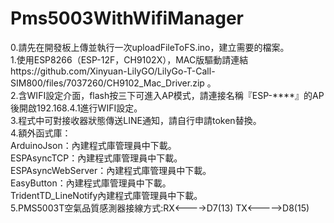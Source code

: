 # Pms5003WithWifiManager

0.請先在開發板上傳並執行一次uploadFileToFS.ino，建立需要的檔案。<br>
1.使用ESP8266（ESP-12F，CH9102X），MAC版驅動請連結https://github.com/Xinyuan-LilyGO/LilyGo-T-Call-SIM800/files/7037260/CH9102_Mac_Driver.zip 。<br> 
2.含WIFI設定介面，flash按三下可進入AP模式，請連接名稱『ESP-****』的AP後開啟192.168.4.1進行WIFI設定。<br> 
3.程式中可對接收器狀態傳送LINE通知，請自行申請token替換。<br> 
4.額外函式庫：<br> 
  ArduinoJson：內建程式庫管理員中下載。<br>
  ESPAsyncTCP：內建程式庫管理員中下載。<br>
  ESPAsyncWebServer：內建程式庫管理員中下載。<br>
  EasyButton：內建程式庫管理員中下載。<br>
  TridentTD_LineNotify內建程式庫管理員中下載。<br>
5.PMS5003T空氣品質感測器接線方式:RX<---->D7(13) TX<----->D8(15)
